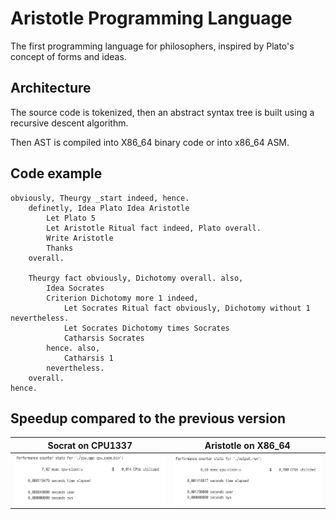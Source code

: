 # Aristotle Programming Language
The first programming language for philosophers, inspired by Plato's concept of forms and ideas.

## Architecture
The source code is tokenized, then an abstract syntax tree is built using a recursive descent algorithm.

Then AST is compiled into X86_64 binary code or into x86_64 ASM.

## Code example
```
obviously, Theurgy _start indeed, hence. 
	definetly, Idea Plato Idea Aristotle
		Let Plato 5
		Let Aristotle Ritual fact indeed, Plato overall.
		Write Aristotle 
		Thanks
	overall.

	Theurgy fact obviously, Dichotomy overall. also,
		Idea Socrates 
		Criterion Dichotomy more 1 indeed,
			Let Socrates Ritual fact obviously, Dichotomy without 1 nevertheless.
			Let Socrates Dichotomy times Socrates 
			Catharsis Socrates 
		hence. also,
			Catharsis 1 
		nevertheless.
	overall.
hence.

```

## Speedup compared to the previous version
Socrat on CPU1337 | Aristotle on X86_64
--- | ---
![](Images/slow.png) | ![](Images/fast.png)
